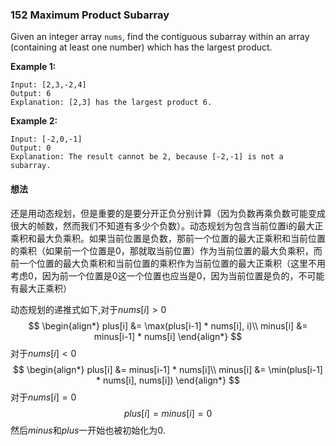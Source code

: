 ### 152 Maximum Product Subarray

Given an integer array `nums`, find the contiguous subarray within an array (containing at least one number) which has the largest product.

**Example 1:**

```
Input: [2,3,-2,4]
Output: 6
Explanation: [2,3] has the largest product 6.
```

**Example 2:**

```
Input: [-2,0,-1]
Output: 0
Explanation: The result cannot be 2, because [-2,-1] is not a subarray.
```

#### 想法

还是用动态规划，但是重要的是要分开正负分别计算（因为负数再乘负数可能变成很大的帧数，然而我们不知道有多少个负数）。动态规划为包含当前位置i的最大正乘积和最大负乘积。如果当前位置是负数，那前一个位置的最大正乘积和当前位置的乘积（如果前一个位置是0，那就取当前位置）作为当前位置的最大负乘积，而前一个位置的最大负乘积和当前位置的乘积作为当前位置的最大正乘积（这里不用考虑0，因为前一个位置是0这一个位置也应当是0，因为当前位置是负的，不可能有最大正乘积）

动态规划的递推式如下,对于$nums[i] > 0$
$$
\begin{align*}
	plus[i] &= \max(plus[i-1] * nums[i], i)\\
	minus[i] &= minus[i-1] * nums[i]
\end{align*}
$$
对于$nums[i] < 0$
$$
\begin{align*}
	plus[i] &= minus[i-1] * nums[i]\\
	minus[i] &= \min(plus[i-1] * nums[i], nums[i])
\end{align*}
$$
对于$nums[i]=0$
$$
plus[i]=minus[i]=0
$$
然后$minus$和$plus$一开始也被初始化为0.